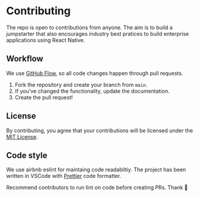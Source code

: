 # Contributing

The repo is open to contributions from anyone. The aim is to build a jumpstarter that also encourages industry best pratices to build enterprise applications using React Native.

## Workflow

We use [GitHub Flow](https://guides.github.com/introduction/flow/), so all code changes happen through pull requests.

1.  Fork the repository and create your branch from `main`.
2.  If you've changed the functionality, update the documentation.
3.  Create the pull request!

## License

By contributing, you agree that your contributions will be licensed under the [MIT License](https://choosealicense.com/licenses/mit/).

## Code style

We use airbnb eslint for maintaing code readablitiy. The project has been written in VSCode with [Prettier](https://prettier.io/) code formatter.

Recommend contributors to run lint on code before creating PRs. Thank :tada:
